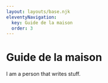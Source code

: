 ```yaml
---
layout: layouts/base.njk
eleventyNavigation:
  key: Guide de la maison
  order: 3
---
```

# Guide de la maison

I am a person that writes stuff.
